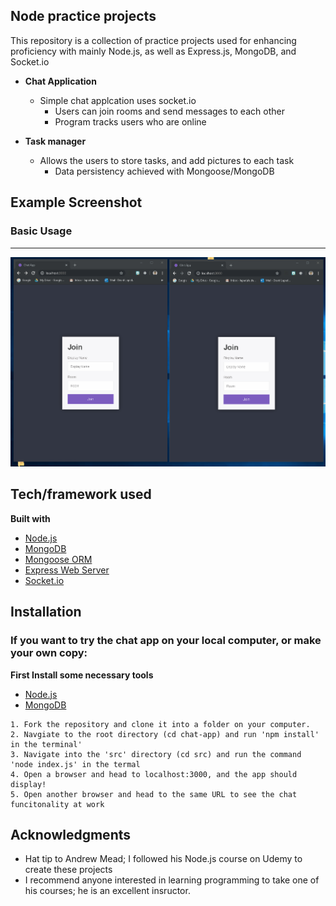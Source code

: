 ## Node practice projects

This repository is a collection of practice projects used for enhancing proficiency with mainly Node.js, as well as Express.js, MongoDB, and Socket.io

* **Chat Application** 
  - Simple chat applcation uses socket.io
    - Users can join rooms and send messages to each other
    - Program tracks users who are online

* **Task manager** 
  - Allows the users to store tasks, and add pictures to each task
    - Data persistency achieved with Mongoose/MongoDB

## Example Screenshot

### Basic Usage
***

![Chat app](./chat.gif)

## Tech/framework used

<b>Built with</b>
- [Node.js](https://nodejs.org/en/)
- [MongoDB](https://www.mongodb.com/)
- [Mongoose ORM](https://mongoosejs.com/)
- [Express Web Server](https://expressjs.com/)
- [Socket.io](https://socket.io/)

## Installation

### If you want to try the chat app on your local computer, or make your own copy: 

<b>First Install some necessary tools</b>
- [Node.js](https://nodejs.org/en/)
- [MongoDB](https://www.mongodb.com/)

```
1. Fork the repository and clone it into a folder on your computer. 
2. Navgiate to the root directory (cd chat-app) and run 'npm install' in the terminal'
3. Navigate into the 'src' directory (cd src) and run the command 'node index.js' in the termal
4. Open a browser and head to localhost:3000, and the app should display!
5. Open another browser and head to the same URL to see the chat funcitonality at work
```

## Acknowledgments

* Hat tip to Andrew Mead; I followed his Node.js course on Udemy to create these projects
* I recommend anyone interested in learning programming to take one of his courses; he is an excellent insructor. 
